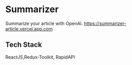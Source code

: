 # Summarizer

Summarize your article with OpenAI.
https://summarizer-article.vercel.app.com

## Tech Stack

ReactJS,Redux-Toolkit, RapidAPI
